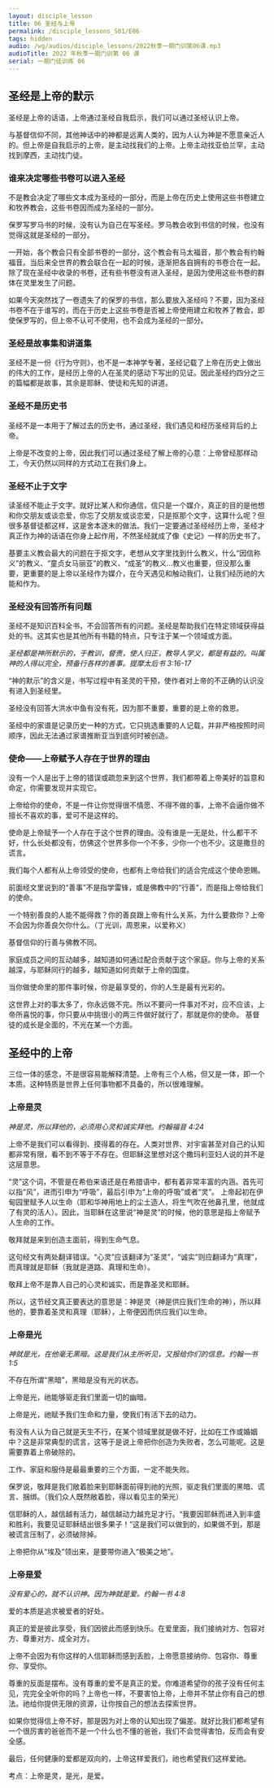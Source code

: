```yaml
---
layout: disciple_lesson
title: 06 圣经与上帝
permalink: /disciple_lessons_S01/E06
tags: hidden
audio: /wg/audios/disciple_lessons/2022秋季一期门训第06课.mp3
audioTitle: 2022 年秋季一期门训第 06 课
serial: 一期门徒训练 06
---
```


## 圣经是上帝的默示

圣经是上帝的话语，上帝通过圣经自我启示，我们可以通过圣经认识上帝。

与基督信仰不同，其他神话中的神都是远离人类的，因为人认为神是不愿意亲近人的。但上帝是自我启示的上帝，是主动找我们的上帝。上帝主动找亚伯兰罕，主动找到摩西，主动找门徒。

### 谁来决定哪些书卷可以进入圣经

不是教会决定了哪些文本成为圣经的一部分，而是上帝在历史上使用这些书卷建立和牧养教会，这些书卷因而成为圣经的一部分。

保罗写罗马书的时候，没有认为自己在写圣经。罗马教会收到书信的时候，也没有觉得这就是圣经的一部分。

一开始，各个教会只有全部书卷的一部分，这个教会有马太福音，那个教会有约翰福音。当后来全世界的教会联合在一起的时候，逐渐把各自拥有的书卷合在一起。除了现在圣经中收录的书卷，还有些书卷没有进入圣经，是因为使用这些书卷的群体在灵里发生了问题。

 如果今天突然找了一卷遗失了的保罗的书信，那么要放入圣经吗？不要，因为圣经书卷不在于谁写的，而在于历史上这些书卷是否被上帝使用建立和牧养了教会，即使保罗写的，但上帝不认可不使用，也不会成为圣经的一部分。

### 圣经是故事集和讲道集

圣经不是一份《行为守则》，也不是一本神学专著，圣经记载了上帝在历史上做出的伟⼤的⼯作，是经历上帝的⼈在圣灵的感动下写出的⻅证。因此圣经约四分之三的篇幅都是故事，其余是耶稣、使徒和先知的讲道。

### 圣经不是历史书

圣经不是一本用于了解过去的历史书，通过圣经，我们遇见和经历圣经背后的上帝。

上帝是不改变的上帝，因此我们可以通过圣经了解上帝的心意：上帝曾经那样动工，今天仍然以同样的方式动工在我们身上。

### 圣经不止于文字

读圣经不能止于文字。就好比某人和你通信，信只是一个媒介，真正的目的是他想和你交朋友或谈恋爱，你忘了交朋友或谈恋爱，只是抠那个文字，这算什么呢？但很多基督徒都这样，这是舍本逐末的做法。我们一定要通过圣经经历上帝，圣经才真正作为神的话语在你身上起作用，不然圣经就成了像《史记》一样的历史书了。

基要主义教会最大的问题在于抠文字，老想从文字里找到什么教义，什么“因信称义”的教义、“童贞女马丽亚”的教义、“成圣”的教义...教义也重要，但没那么重要，更重要的是上帝以圣经作为媒介，在今天遇见和触动我们，让我们经历祂的大能和作为。

### 圣经没有回答所有问题

圣经不是知识百科全书，不会回答所有的问题。圣经是帮助我们在特定领域获得益处的书。这其实也是其他所有书籍的特点，只专注于某一个领域或方面。

*圣经都是神所默示的，于教训，督责，使人归正，教导人学义，都是有益的。叫属神的人得以完全，预备行各样的善事。提摩太后书 3:16-17*

“神的默示”的含义是，书写过程中有圣灵的干预，使作者对上帝的不正确的认识没有进入到圣经里。

圣经没有回答大洪水中鱼有没有死，因为那不重要，重要的是上帝的救恩。

圣经中的家谱是记录历史一种的方式，它只挑选重要的人记载，并非严格按照时间顺序，因此无法通过家谱推断亚当到底何时被创造。

### 使命——上帝赋予人存在于世界的理由

没有一个人是出于上帝的错误或疏忽来到这个世界，我们都带着上帝美好的旨意和命定，你需要发现并实现它。

上帝给你的使命，不是一件让你觉得很不情愿、不得不做的事，上帝不会逼你做不擅长不喜欢的事，爱可不是这样的。

使命是上帝赋予一个人存在于这个世界的理由。没有谁是一无是处，什么都干不好，什么长处都没有，仿佛这个世界多你一个不多，少你一个也不少。这是撒旦的谎言。

我们每个人都有从上帝领受的使命，也都有上帝给我们的适合完成这个使命恩赐。

前面经文里说到的“善事”不是指学雷锋，或是佛教中的“行善”，而是指上帝给我们的使命。

一个特别善良的人能不能得救？你的善良跟上帝有什么关系，为什么要救你？上帝不会因为你善良欠你什么。（丁光训，周恩来，以爱称义）

基督信仰的行善与佛教不同。

家庭成员之间的互动越多，越知道如何通过配合贡献于这个家庭。你与上帝的关系越深，与耶稣同行的越多，越知道如何贡献于上帝的国度。

当你做使命里的那件事时候，你是最享受的，你的人生是最有光彩的。

这世界上对的事太多了，你永远做不完。所以不要问一件事对不对，应不应该，上帝所喜悦的事，你只要从中挑很小的两三件做好就行了，那就是你的使命。
基督徒的成长是全面的，不光在某一个方面。

## 圣经中的上帝

三位一体的感念，不是很容易能解释清楚。上帝有三个人格，但又是一体，即一个本质。这种特质是世界上任何事物都不具备的，所以很难理解。

### 上帝是灵

*神是灵，所以拜他的，必须用心灵和诚实拜他。约翰福⾳ 4:24*

上帝不是我们可以看得到、摸得着的存在。人类对世界、对宇宙甚至对自己的认知都非常有限，看不到不等于不存在。但耶稣这里想对这个撒玛利亚妇人说的并不是这层意思。

“灵”这个词，不管是在希伯来语还是在希腊语中，都有着非常丰富的内涵。首先可以指“风”，进而引申为“呼吸”，最后引申为“上帝的呼吸”或者“灵”。
上帝起初在伊甸园里赋予人以生命（耶和华神用地上的尘土造人，将生气吹在他鼻孔里，他就成了有灵的活人）。因此，当耶稣在这里说“神是灵”的时候，他的意思是指上帝赋予人生命的工作。

敬拜就是来到创造主面前，得到生命气息。

这句经文有两处翻译错误。“心灵”应该翻译为“圣灵”，“诚实”则应翻译为“真理”，而真理就是耶稣（我就是道路、真理和生命）。

敬拜上帝不是靠人自己的心灵和诚实，而是靠圣灵和耶稣。

所以，这节经文真正要表达的意思是：神是灵（神是供应我们生命的神），所以拜他的，要靠着圣灵和真理（耶稣），上帝便因而供应我们以生命。

### 上帝是光

*神就是光，在他毫无黑暗。这是我们从主所听见，又报给你们的信息。约翰⼀书 1:5*

不存在所谓“黑暗”，黑暗是没有光的状态。

上帝是光，祂能够驱走我们里面一切的幽暗。

上帝是光，祂赋予我们生命和力量，使我们有活下去的动力。

有没有人认为自己就是天生不行，在某个领域里就是做不好，比如在工作或婚姻中？这是非常典型的谎言，这等于是说上帝把你创造为失败者，怎么可能呢。这是需要靠着上帝破除的。

工作、家庭和服侍是最最重要的三个方面，一定不能失败。

保罗说，敬拜是我们敞着脸来到耶稣面前得到祂的光照，驱走我们里面的黑暗、谎言、捆绑。（我们众人既然敞着脸，得以看见主的荣光）

信耶稣的人，越信越有活力，越信越动力越充足才行。“我要因耶稣而进入到丰盛和胜利，我要见证耶稣结出很多果子！”这是我们可以做到的，如果做不到，那是被谎言压制了，必须破除掉。

上帝把你从“埃及”领出来，是要带你进入“极美之地”。

### 上帝是爱

*没有爱心的，就不认识神。因为神就是爱。约翰⼀书 4:8*

爱的本质是追求被爱者的好处。

真正的爱是彼此享受，我们因彼此而感到快乐。在爱里面，我们接纳对方、包容对方、尊重对方、成全对方。

上帝不会因为有你这样的人信耶稣而感到丢脸，上帝愿意接纳你、包容你、尊重你、享受你。

尊重的反面是摆布。没有尊重的爱不是真正的爱。你难道希望你的孩子没有任何主见，完完全全听你的吗？上帝也一样，不要害怕上帝，上帝并不禁止你有自己的想法。祂给你提供无限的资源，让你按自己的想法去探索世界。

如果你觉得信上帝不好，那是因为对上帝的认知出现了偏差。就好比我们都希望有一个很厉害的爸爸而不是一个什么也不懂的爸爸，我们不会觉得害怕，反而会有安全感。

最后，任何健康的爱都是双向的，上帝这样爱我们，祂也希望我们这样爱祂。

考点：上帝是灵，是光，是爱。
